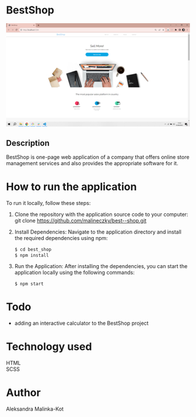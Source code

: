 # BestShop

![](/screenshot.png)

## Description

BestShop is one-page web application of a company that offers online store management services and also provides the appropriate software for it.

# How to run the application

To run it locally, follow these steps:

1. Clone the repository with the application source code to your computer:
   git clone https://github.com/malineczky/best--shop.git

1. Install Dependencies: Navigate to the application directory and install the required dependencies using npm:

    ```
    $ cd best_shop
    $ npm install
    ```

1. Run the Application: After installing the dependencies, you can start the application locally using the following commands:
    ```
    $ npm start
    ```

# Todo

-   adding an interactive calculator to the BestShop project

# Technology used

HTML  
SCSS

# Author

Aleksandra Malinka-Kot
